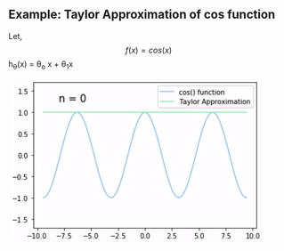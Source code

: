 ## Example: Taylor Approximation of cos function

Let, $$f(x) = cos(x)$$ h<sub>&theta;</sub>(x) = &theta;<sub>o</sub> x + &theta;<sub>1</sub>x

![](results/cos_result.gif)
